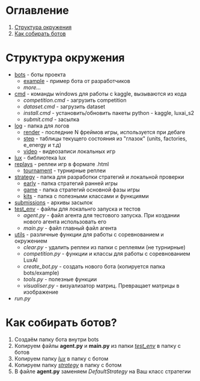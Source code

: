 # Оглавление
1. [Структура окружения](#структура-окружения)
2. [Как собирать ботов](#как-собирать-ботов)

# Структура окружения

* [bots](https://github.com/BooCreator/Lux-AI-Season-2-Strategy-Library/tree/main/bots) - боты проекта
  * [example](https://github.com/BooCreator/Lux-AI-Season-2-Strategy-Library/tree/main/bots/example) - пример бота от разработчиков
  * _more..._
* [cmd](https://github.com/BooCreator/Lux-AI-Season-2-Strategy-Library/tree/main/cmd) - команды windows для работы с kaggle, вызываются из кода
  * _competition.cmd_ - загрузить competition
  * _dataset.cmd_ - загрузить dataset
  * _install.cmd_ - установить/обновить пакеты python - kaggle, luxai_s2
  * _submit.cmd_ - засылка
* [log](https://github.com/BooCreator/Lux-AI-Season-2-Strategy-Library/tree/main/log) - папка для логов
  * [render](https://github.com/BooCreator/Lux-AI-Season-2-Strategy-Library/tree/main/log/render) - последние N фреймов игры, используется при дебаге
  * [step](https://github.com/BooCreator/Lux-AI-Season-2-Strategy-Library/tree/main/log/step) - таблицы текущего состояния из "глазок" (units, factories, e_energy и т.д) 
  * [video](https://github.com/BooCreator/Lux-AI-Season-2-Strategy-Library/tree/main/log/video) - видеозаписи локальных игр
* [lux](https://github.com/BooCreator/Lux-AI-Season-2-Strategy-Library/tree/main/lux) - библиотека lux
* [replays](https://github.com/BooCreator/Lux-AI-Season-2-Strategy-Library/tree/main/replays) - реплеи игр в формате .html
  * [tournament](https://github.com/BooCreator/Lux-AI-Season-2-Strategy-Library/tree/main/replays/tornament) - турнирные реплеи
* [strategy](https://github.com/BooCreator/Lux-AI-Season-2-Strategy-Library/tree/main/strategy) - папка для разработки стратегий и локальной проверки
  * [early](https://github.com/BooCreator/Lux-AI-Season-2-Strategy-Library/tree/main/strategy/early) - папка стратегий ранней игры
  * [game](https://github.com/BooCreator/Lux-AI-Season-2-Strategy-Library/tree/main/strategy/game) - папка стратегий основной фазы игры
  * [kits](https://github.com/BooCreator/Lux-AI-Season-2-Strategy-Library/tree/main/strategy/kits) - папка с полезными классами и функциями
* [submissions](https://github.com/BooCreator/Lux-AI-Season-2-Strategy-Library/tree/main/submissions) - архивы засылок
* [test_env](https://github.com/BooCreator/Lux-AI-Season-2-Strategy-Library/tree/main/test_env) - файлы для локальнго запуска и тестов
  * _agent.py_ - файл агента для тестового запуска. При коздании нового агента использовать его
  * _main.py_ - файл главный файл агента
* [utils](https://github.com/BooCreator/Lux-AI-Season-2-Strategy-Library/tree/main/utils) - различные функции для работы с соревнованием и окружением
  * _clear.py_ - удалить реплеи из папки с реплеями (не турнирные)
  * _competition.py_ - функции и классы для работы с соревнованием LuxAI
  * _create_bot.py_ - создать нового бота (копируется папка bots/example)
  * _tools.py_ - полезные функции
  * _visualiser.py_ - визуализатор матриц. Превращает матрицы в изображение
* _run.py_


# Как собирать ботов?

1. Создаём папку бота внутри bots
2. Копируем файлы __agent.py__ и __main.py__ из папки _[test_env](https://github.com/BooCreator/Lux-AI-Season-2-Strategy-Library/tree/main/test_env)_ в папку с ботов
3. Копируем папку _[lux](https://github.com/BooCreator/Lux-AI-Season-2-Strategy-Library/tree/main/lux)_ в папку с ботом
4. Копируем папку _[strategy](https://github.com/BooCreator/Lux-AI-Season-2-Strategy-Library/tree/main/strategy)_ в папку с ботом
5. В файле __agent.py__ заменяем _DefaultStrategy_ на Ваш класс стратегии